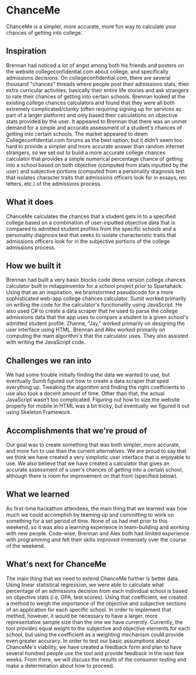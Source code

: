 # ChanceMe
ChanceMe is a simpler, more accurate, more fun way to calculate your chances of getting into college.

## Inspiration

Brennan had noticed a lot of angst among both his friends and posters on the website collegeconfidential.com about college, and specifically admissions decisions. On collegeconfidential.com, there are several thousand "chances" threads where people post their admissions stats, their extra curricular activities, basically their entire life stories and ask strangers to rate their chances of getting into certain schools. Brennan looked at the existing college chances calculators and found that they were all both extremely complicated/clunky (often requiring signing up for services as part of a larger platform) and only based their calculations on objective stats provided by the user. It appeared to Brennan that there was an unmet demand for a simple and accurate assessment of a student's chances of getting into certain schools. The market appeared to deem Collegeconfidential.com forums as the best option, but it didn't seem too hard to provide a simpler and more accurate answer than random internet strangers, so we set out to build a more accurate college chances calculator that provides a simple numerical percentage chance of getting into a school based on both objective (computed from stats inputted by the user) and subjective portions (computed from a personality diagnosis test that isolates character traits that admissions officers look for in essays, rec letters, etc.) of the admissions process.

## What it does

ChanceMe calculates the chances that a student gets in to a specified college based on a combination of user-inputted objective data that is compared to admitted student profiles from the specific schools and a personality diagnosis test that seeks to isolate characteristic traits that admissions officers look for in the subjective portions of the college admissions process.

## How we built it

Brennan had built a very basic blocks code demo version college chances calculator built in mitappinventor for a school project prior to Spartahack. Using that as an inspiration, we brainstormed pseudocode for a more sophisticated web-app college chances calculator. Sumit worked primarily on writing the code for the calculator's functionality using JavaScript. He also used C# to create a data scraper that he used to parse the college admissions data that the app uses to compare a student to a given school's admitted student profile. Zhanne, "Jay," worked primarily on designing the user interface using HTML. Brennan and Alex worked primarily on computing the main algorithm's that the calculator uses. They also assisted with writing the JavaScript code.

## Challenges we ran into

We had some trouble initially finding the data we wanted to use, but eventually Sumit figured out how to create a data scraper that sped everything up. Tweaking the algorithm and finding the right coefficients to use also took a decent amount of time. Other than that, the actual JavaScript wasn't too complicated. Figuring out how to size the website properly for mobile in HTML was a bit tricky, but eventually we figured it out using Skeleton Framework.

## Accomplishments that we're proud of

Our goal was to create something that was both simpler, more accurate, and more fun to use than the current alternatives. We are proud to say that we think we have created a very simplistic user interface that is enjoyable to use. We also believe that we have created a calculator that gives an accurate assessment of a user's chances of getting into a certain school, although there is room for improvement on that front (specified below).

## What we learned

As first-time hackathon attendees, the main thing that we learned was how much we could accomplish by teaming up and committing to work on something for a set period of time. None of us had met prior to this weekend, so it was also a learning experience in team-building and working with new people. Code-wise, Brennan and Alex both had limited experience with programming and felt their skills improved immensely over the course of the weekend.

## What's next for ChanceMe

The main thing that we need to extend ChanceMe further is better data. Using linear statistical regression, we were able to calculate what percentage of an admissions decision from each individual school is based on objective stats (i.e. GPA, test scores). Using that coefficient, we created a method to weigh the importance of the objective and subjective sections of an application for each specific school. In order to implement that method, however, it would be necessary to have a larger, more representative sample size than the one we have currently. Currently, the tool provides equal weight to the subjective and objective elements for each school, but using the coefficient as a weighting mechanism could provide even greater accuracy. In order to test our basic assumptions about ChanceMe's viability, we have created a feedback form and plan to have several hundred people use the tool and provide feedback in the next few weeks. From there, we will discuss the results of the consumer testing and make a determination about how to proceed.